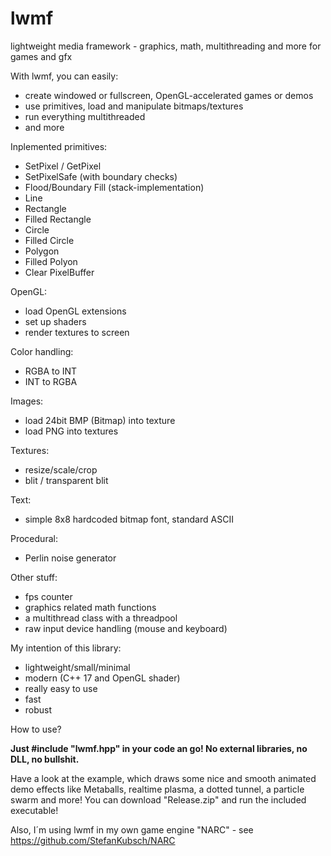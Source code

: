 # lwmf
lightweight media framework - graphics, math, multithreading and more for games and gfx

With lwmf, you can easily:

  - create windowed or fullscreen, OpenGL-accelerated games or demos
  - use primitives, load and manipulate bitmaps/textures
  - run everything multithreaded
  - and more

Inplemented primitives:

  - SetPixel / GetPixel
  - SetPixelSafe (with boundary checks)
  - Flood/Boundary Fill (stack-implementation)
  - Line
  - Rectangle
  - Filled Rectangle
  - Circle 
  - Filled Circle
  - Polygon
  - Filled Polyon
  - Clear PixelBuffer

OpenGL:

  - load OpenGL extensions
  - set up shaders
  - render textures to screen
  
Color handling:

  - RGBA to INT
  - INT to RGBA
  
Images:

  - load 24bit BMP (Bitmap) into texture
  - load PNG into textures
  
Textures:
  - resize/scale/crop
  - blit / transparent blit
  
Text:

  - simple 8x8 hardcoded bitmap font, standard ASCII
  
Procedural:

  - Perlin noise generator
  
Other stuff:

  - fps counter
  - graphics related math functions
  - a multithread class with a threadpool
  - raw input device handling (mouse and keyboard)

My intention of this library:

  - lightweight/small/minimal
  - modern (C++ 17 and OpenGL shader)
  - really easy to use
  - fast
  - robust
  

How to use?

**Just #include "lwmf.hpp" in your code an go! No external libraries, no DLL, no bullshit.**

Have a look at the example, which draws some nice and smooth animated demo effects like Metaballs, realtime plasma, a dotted tunnel, a particle swarm and more! 
You can download "Release.zip" and run the included executable!

Also, I´m using lwmf in my own game engine "NARC" - see https://github.com/StefanKubsch/NARC
